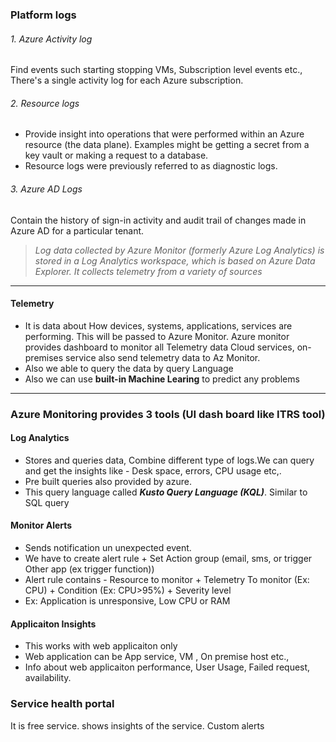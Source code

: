 

### Platform logs

###### 1. Azure Activity log
Find events such starting stopping VMs, Subscription level events etc.,
There's a single activity log for each Azure subscription.

###### 2. Resource logs
- Provide insight into operations that were performed within an Azure resource (the data plane).
Examples might be getting a secret from a key vault or making a request to a database.
- Resource logs were previously referred to as diagnostic logs.

###### 3. Azure AD Logs
Contain the history of sign-in activity and audit trail of changes made in Azure AD for a particular tenant.

> *Log data collected by Azure Monitor (formerly Azure Log Analytics) is stored in a Log Analytics workspace, which is based on Azure Data Explorer. It collects telemetry from a variety of sources*

---

#### Telemetry
- It is data about How devices, systems, applications, services are performing. This will be passed to Azure Monitor.
Azure monitor provides dashboard to monitor all Telemetry data
Cloud services, on-premises service also send telemetry data to Az Monitor.
- Also we able to query the data by query Language
- Also we can use **built-in Machine Learing** to predict any problems

---
### Azure Monitoring provides 3 tools  (UI dash board like ITRS tool)
#### Log Analytics
- Stores and queries data, Combine different type of logs.We can query and get the insights like - Desk space, errors, CPU usage etc,.
- Pre built queries also provided by azure.
- This query language called ***Kusto Query Language (KQL)***. Similar to SQL query

#### Monitor Alerts
- Sends notification un unexpected event.
- We have to create alert rule + Set Action group (email, sms, or trigger Other app (ex trigger function))
- Alert rule contains - Resource to monitor + Telemetry To monitor (Ex: CPU) + Condition (Ex: CPU>95%) + Severity level
- Ex: Application is unresponsive, Low CPU or RAM

#### Applicaiton Insights
- This works with web applicaiton only
- Web application can be App service, VM , On premise host etc.,
- Info about web applicaiton performance, User Usage, Failed request, availability.


### Service health portal
It is free service.  shows insights of the service. Custom alerts
